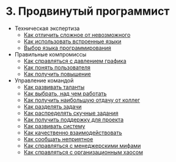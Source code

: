 # 3. Продвинутый программист
[//]: # (Version:1.0.0)
- Техническая экспертиза
	- [Как отличить сложное от невозможного](Technical-Judgment/01-How-to-Tell-the-Hard-From-the-Impossible.md)
	- [Как использовать встроенные языки](Technical-Judgment/02-How-to-Utilize-Embedded-Languages.md)
	- [Выбор языка программирования](Technical-Judgment/03-Choosing-Languages.md)
- Правильные компромиссы
	- [Как справляться с давлением графика](Compromising-Wisely/01-How-to-Fight-Schedule-Pressure.md)
	- [Как понять пользователя](Compromising-Wisely/02-How-to-Understand-the-User.md)
	- [Как получить повышение](Compromising-Wisely/03-How-to-Get-a-Promotion.md)
- Управление командой
	- [Как развивать таланты](Serving-Your-Team/01-How-to-Develop-Talent.md)
	- [Как выбрать, над чем работать](Serving-Your-Team/02-How-to-Choose-What-to-Work-On.md)
	- [Как получить наибольшую отдачу от коллег](Serving-Your-Team/03-How-to-Get-the-Most-From-Your-Teammates.md)
	- [Как разделять задачи](Serving-Your-Team/04-How-to-Divide-Problems-Up.md)
	- [Как распределять скучные задания](Serving-Your-Team/05-How-to-Handle-Boring-Tasks.md)
	- [Как получить поддержку для проекта](Serving-Your-Team/06-How-to-Gather-Support-for-a-Project.md)
	- [Как развивать систему](Serving-Your-Team/07-How-to-Grow-a-System.md)
	- [Как качественно взаимодействовать](Serving-Your-Team/08-How-to-Communicate-Well.md)
	- [Как сообщать неприятное](Serving-Your-Team/09-How-to-Tell-People-Things-They-Dont-Want-to-Hear.md)
	- [Как справляться с менеджерскими мифами](Serving-Your-Team/10-How-to-Deal-with-Managerial-Myths.md)
	- [Как справляться с организационным хаосом](Serving-Your-Team/11-How-to-Deal-with-Organizational-Chaos.md)
